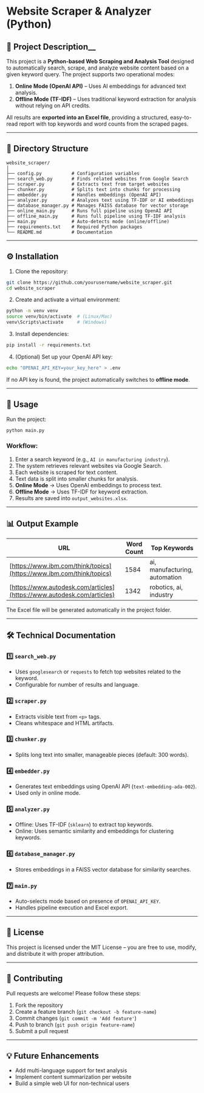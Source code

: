 # Website Scraper & Analyzer (Python)

## 📌 Project Description__

This project is a **Python-based Web Scraping and Analysis Tool** designed to automatically search, scrape, and analyze website content based on a given keyword query. The project supports two operational modes:

1. **Online Mode (OpenAI API)** – Uses AI embeddings for advanced text analysis.
2. **Offline Mode (TF-IDF)** – Uses traditional keyword extraction for analysis without relying on API credits.

All results are **exported into an Excel file**, providing a structured, easy-to-read report with top keywords and word counts from the scraped pages.

---

## 📂 Directory Structure

```
website_scraper/
│
├── config.py           # Configuration variables
├── search_web.py       # Finds related websites from Google Search
├── scraper.py          # Extracts text from target websites
├── chunker.py          # Splits text into chunks for processing
├── embedder.py         # Handles embeddings (OpenAI API)
├── analyzer.py         # Analyzes text using TF-IDF or AI embeddings
├── database_manager.py # Manages FAISS database for vector storage
├── online_main.py      # Runs full pipeline using OpenAI API
├── offline_main.py     # Runs full pipeline using TF-IDF analysis
├── main.py             # Auto-detects mode (online/offline)
├── requirements.txt    # Required Python packages
└── README.md           # Documentation
```

---

## ⚙️ Installation

1. Clone the repository:

```bash
git clone https://github.com/yourusername/website_scraper.git
cd website_scraper
```

2. Create and activate a virtual environment:

```bash
python -m venv venv
source venv/bin/activate  # (Linux/Mac)
venv\Scripts\activate     # (Windows)
```

3. Install dependencies:

```bash
pip install -r requirements.txt
```

4. (Optional) Set up your OpenAI API key:

```bash
echo "OPENAI_API_KEY=your_key_here" > .env
```

If no API key is found, the project automatically switches to **offline mode**.

---

## 🚀 Usage

Run the project:

```bash
python main.py
```

### Workflow:

1. Enter a search keyword (e.g., `AI in manufacturing industry`).
2. The system retrieves relevant websites via Google Search.
3. Each website is scraped for text content.
4. Text data is split into smaller chunks for analysis.
5. **Online Mode** → Uses OpenAI embeddings to process text.
6. **Offline Mode** → Uses TF-IDF for keyword extraction.
7. Results are saved into `output_websites.xlsx`.

---

## 📊 Output Example

| URL                                                                    | Word Count | Top Keywords                  |
| ---------------------------------------------------------------------- | ---------- | ----------------------------- |
| [https://www.ibm.com/think/topics](https://www.ibm.com/think/topics)   | 1584       | ai, manufacturing, automation |
| [https://www.autodesk.com/articles](https://www.autodesk.com/articles) | 1342       | robotics, ai, industry        |

The Excel file will be generated automatically in the project folder.

---

## 🛠 Technical Documentation

### 1️⃣ `search_web.py`

* Uses `googlesearch` or `requests` to fetch top websites related to the keyword.
* Configurable for number of results and language.

### 2️⃣ `scraper.py`

* Extracts visible text from `<p>` tags.
* Cleans whitespace and HTML artifacts.

### 3️⃣ `chunker.py`

* Splits long text into smaller, manageable pieces (default: 300 words).

### 4️⃣ `embedder.py`

* Generates text embeddings using OpenAI API (`text-embedding-ada-002`).
* Used only in online mode.

### 5️⃣ `analyzer.py`

* Offline: Uses TF-IDF (`sklearn`) to extract top keywords.
* Online: Uses semantic similarity and embeddings for clustering keywords.

### 6️⃣ `database_manager.py`

* Stores embeddings in a FAISS vector database for similarity searches.

### 7️⃣ `main.py`

* Auto-selects mode based on presence of `OPENAI_API_KEY`.
* Handles pipeline execution and Excel export.

---

## 📜 License

This project is licensed under the MIT License – you are free to use, modify, and distribute it with proper attribution.

---

## 🤝 Contributing

Pull requests are welcome! Please follow these steps:

1. Fork the repository
2. Create a feature branch (`git checkout -b feature-name`)
3. Commit changes (`git commit -m 'Add feature'`)
4. Push to branch (`git push origin feature-name`)
5. Submit a pull request

---

## 💡 Future Enhancements

* Add multi-language support for text analysis
* Implement content summarization per website
* Build a simple web UI for non-technical users
